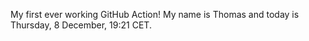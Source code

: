 My first ever working GitHub Action!
My name is Thomas and today is Thursday, 8 December, 19:21 CET. 
